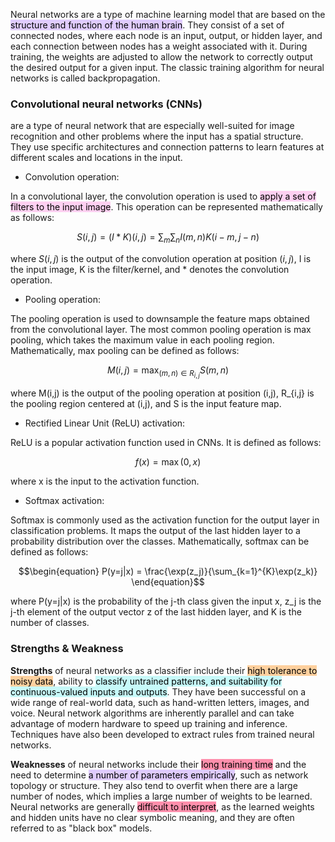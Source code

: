 
Neural networks are a type of machine learning model that are based on the <mark style="background: #D2B3FFA6;">structure and function of the human brain</mark>. They consist of a set of connected nodes, where each node is an input, output, or hidden layer, and each connection between nodes has a weight associated with it. During training, the weights are adjusted to allow the network to correctly output the desired output for a given input. The classic training algorithm for neural networks is called backpropagation.

### Convolutional neural networks (CNNs) 

are a type of neural network that are especially well-suited for image recognition and other problems where the input has a spatial structure. They use specific architectures and connection patterns to learn features at different scales and locations in the input.

- Convolution operation:

In a convolutional layer, the convolution operation is used to <mark style="background: #FFB8EBA6;">apply a set of filters to the input image</mark>. This operation can be represented mathematically as follows:

$$\begin{equation} S(i,j) = (I * K)(i,j) = \sum_{m}\sum_{n}I(m,n)K(i-m,j-n) \end{equation}$$

where $S(i,j)$ is the output of the convolution operation at position $(i,j)$, I is the input image, K is the filter/kernel, and * denotes the convolution operation.

-   Pooling operation:

The pooling operation is used to downsample the feature maps obtained from the convolutional layer. The most common pooling operation is max pooling, which takes the maximum value in each pooling region. Mathematically, max pooling can be defined as follows:

$$\begin{equation} M(i,j) = \max_{(m,n)\in R_{i,j}}S(m,n) \end{equation}$$

where M(i,j) is the output of the pooling operation at position (i,j), R_{i,j} is the pooling region centered at (i,j), and S is the input feature map.

-   Rectified Linear Unit (ReLU) activation:

ReLU is a popular activation function used in CNNs. It is defined as follows:

$$\begin{equation} f(x) = \max(0,x) \end{equation}$$

where x is the input to the activation function.

-   Softmax activation:

Softmax is commonly used as the activation function for the output layer in classification problems. It maps the output of the last hidden layer to a probability distribution over the classes. Mathematically, softmax can be defined as follows:

$$\begin{equation} P(y=j|x) = \frac{\exp(z_j)}{\sum_{k=1}^{K}\exp(z_k)} \end{equation}$$

where P(y=j|x) is the probability of the j-th class given the input x, z_j is the j-th element of the output vector z of the last hidden layer, and K is the number of classes.


### Strengths & Weakness

**Strengths** of neural networks as a classifier include their <mark style="background: #FFB86CA6;">high tolerance to noisy data</mark>, ability to <mark style="background: #ABF7F7A6;">classify untrained patterns, and suitability for continuous-valued inputs and outputs</mark>. They have been successful on a wide range of real-world data, such as hand-written letters, images, and voice. Neural network algorithms are inherently parallel and can take advantage of modern hardware to speed up training and inference. Techniques have also been developed to extract rules from trained neural networks.

**Weaknesses** of neural networks include their <mark style="background: #FF5582A6;">long training time</mark> and the need to determine <mark style="background: #D2B3FFA6;">a number of parameters empirically</mark>, such as network topology or structure. They also tend to overfit when there are a large number of nodes, which implies a large number of weights to be learned. Neural networks are generally <mark style="background: #FF5582A6;">difficult to interpret</mark>, as the learned weights and hidden units have no clear symbolic meaning, and they are often referred to as "black box" models.


